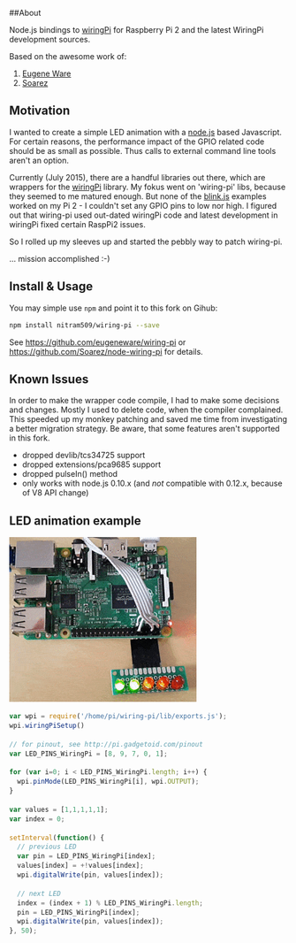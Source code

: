 ##About

Node.js bindings to [wiringPi](http://www.wiringpi.com)
for Raspberry Pi 2 and the latest WiringPi development sources.

Based on the awesome work of:

1. [Eugene Ware](https://github.com/eugeneware/wiring-pi)
2. [Soarez](https://github.com/Soarez/node-wiring-pi)


## Motivation

I wanted to create a simple LED animation with a [node.js](https://nodejs.org/) based Javascript.
For certain reasons, the performance impact of the GPIO related code should be 
as small as possible. Thus calls to external command line tools aren't an option.

Currently (July 2015), there are a handful libraries out there,
which are wrappers for the [wiringPi](http://www.wiringpi.com) library.
My fokus went on 'wiring-pi' libs, because they seemed to me matured enough. But none of the
[blink.js](https://github.com/eugeneware/wiring-pi/blob/master/examples/blink.js)
examples worked on my Pi 2 - I couldn't set any GPIO pins to low nor high.
I figured out that wiring-pi used out-dated wiringPi code and latest development
in wiringPi fixed certain RaspPi2 issues.

So I rolled up my sleeves up and started the pebbly way to patch wiring-pi. 

... mission accomplished :-)

## Install & Usage

You may simple use ```npm``` and point it to this fork on Gihub: 

```bash
npm install nitram509/wiring-pi --save
```

See https://github.com/eugeneware/wiring-pi 
or https://github.com/Soarez/node-wiring-pi for details.


## Known Issues

In order to make the wrapper code compile, I had to make some decisions and changes.
Mostly I used to delete code, when the compiler complained. This speeded up my monkey 
patching and saved me time from investigating a better migration strategy.
Be aware, that some features aren't supported in this fork.

* dropped devlib/tcs34725 support
* dropped extensions/pca9685 support
* dropped pulseIn() method
* only works with node.js 0.10.x (and *not* compatible with 0.12.x, because of V8 API change)


## LED animation example

![LED animation with Raspberry Pi 2](/docs/raspberry_pi2_led_animation.gif?raw=true)

```javascript
var wpi = require('/home/pi/wiring-pi/lib/exports.js');
wpi.wiringPiSetup()

// for pinout, see http://pi.gadgetoid.com/pinout
var LED_PINS_WiringPi = [8, 9, 7, 0, 1];

for (var i=0; i < LED_PINS_WiringPi.length; i++) {
  wpi.pinMode(LED_PINS_WiringPi[i], wpi.OUTPUT);
}

var values = [1,1,1,1,1];
var index = 0;

setInterval(function() {
  // previous LED
  var pin = LED_PINS_WiringPi[index];
  values[index] = +!values[index];
  wpi.digitalWrite(pin, values[index]);

  // next LED
  index = (index + 1) % LED_PINS_WiringPi.length;
  pin = LED_PINS_WiringPi[index];
  wpi.digitalWrite(pin, values[index]);
}, 50);
```

